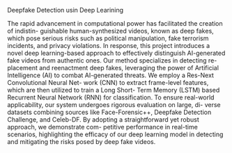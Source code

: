 Deepfake Detection usin Deep Learining

The rapid advancement in computational power has facilitated the creation of indistin-
guishable human-synthesized videos, known as deep fakes, which pose serious risks such
as political manipulation, fake terrorism incidents, and privacy violations. In response,
this project introduces a novel deep learning-based approach to effectively distinguish
AI-generated fake videos from authentic ones. Our method specializes in detecting re-
placement and reenactment deep fakes, leveraging the power of Artificial Intelligence
(AI) to combat AI-generated threats. We employ a Res-Next Convolutional Neural Net-
work (CNN) to extract frame-level features, which are then utilized to train a Long Short-
Term Memory (LSTM) based Recurrent Neural Network (RNN) for classification. To
ensure real-world applicability, our system undergoes rigorous evaluation on large, di-
verse datasets combining sources like Face-Forensic++, Deepfake Detection Challenge,
and Celeb-DF. By adopting a straightforward yet robust approach, we demonstrate com-
petitive performance in real-time scenarios, highlighting the efficacy of our deep learning
model in detecting and mitigating the risks posed by deep fake videos.
